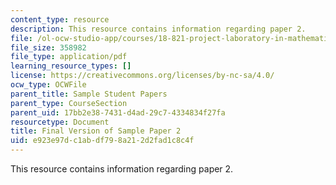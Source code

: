 ```yaml
---
content_type: resource
description: This resource contains information regarding paper 2.
file: /ol-ocw-studio-app/courses/18-821-project-laboratory-in-mathematics-spring-2013/e923e97dc1abdf798a212d2fad1c8c4f_MIT18_821S13_paper2-final.pdf
file_size: 358982
file_type: application/pdf
learning_resource_types: []
license: https://creativecommons.org/licenses/by-nc-sa/4.0/
ocw_type: OCWFile
parent_title: Sample Student Papers
parent_type: CourseSection
parent_uid: 17bb2e38-7431-d4ad-29c7-4334834f27fa
resourcetype: Document
title: Final Version of Sample Paper 2
uid: e923e97d-c1ab-df79-8a21-2d2fad1c8c4f
---
```

This resource contains information regarding paper 2.